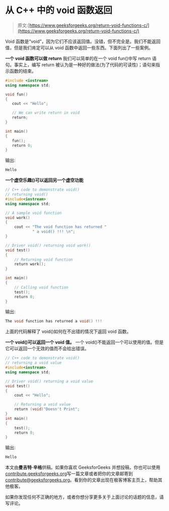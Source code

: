 # 从 C++ 中的 void 函数返回

> 原文:[https://www.geeksforgeeks.org/return-void-functions-c/](https://www.geeksforgeeks.org/return-void-functions-c/)

Void 函数是“void”，因为它们不应该返回值。没错，但不完全是。我们不能返回值，但是我们肯定可以从 void 函数中返回一些东西。下面列出了一些案例。

**一个 void 函数可以做 return**
我们可以简单的在一个 void fun()中写 return 语句。事实上，编写 return 被认为是一种好的做法(为了代码的可读性)；语句来指示函数的结束。

```cpp
#include <iostream>
using namespace std;

void fun()
{
   cout << "Hello";

   // We can write return in void
   return; 
}

int main()
{
   fun();
   return 0;
}
```

输出:

```cpp
Hello
```

**一个虚空乐趣()可以返回另一个虚空功能**

```cpp
// C++ code to demonstrate void()
// returning void()
#include<iostream>
using namespace std;

// A sample void function
void work()
{
    cout << "The void function has returned "
            " a void() !!! \n";
}

// Driver void() returning void work()
void test()
{
    // Returning void function
    return work();
}

int main()
{
    // Calling void function
    test();
    return 0;
}
```

输出:

```cpp
The void function has returned a void() !!! 

```

上面的代码解释了 void()如何在不出错的情况下返回 void 函数。

**一个 void()可以返回一个 void 值。**
一个 void()不能返回一个可以使用的值。但是它可以返回一个无效的值而不会给出错误。

```cpp
// C++ code to demonstrate void()
// returning a void value
#include<iostream>
using namespace std;

// Driver void() returning a void value
void test()
{
    cout << "Hello";  

    // Returning a void value
    return (void)"Doesn't Print";
}
int main()
{  
    test();
    return 0;
}
```

输出:

```cpp
Hello

```

本文由**曼吉特·辛格**供稿。如果你喜欢 GeeksforGeeks 并想投稿，你也可以使用[contribute.geeksforgeeks.org](http://www.contribute.geeksforgeeks.org)写一篇文章或者把你的文章邮寄到 contribute@geeksforgeeks.org。看到你的文章出现在极客博客主页上，帮助其他极客。

如果你发现任何不正确的地方，或者你想分享更多关于上面讨论的话题的信息，请写评论。